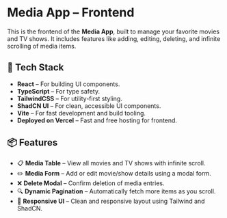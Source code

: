 # Media App – Frontend

This is the frontend of the **Media App**, built to manage your favorite movies and TV shows. It includes features like adding, editing, deleting, and infinite scrolling of media items.

## 🧰 Tech Stack

- **React** – For building UI components.
- **TypeScript** – For type safety.
- **TailwindCSS** – For utility-first styling.
- **ShadCN UI** – For clean, accessible UI components.
- **Vite** – For fast development and build tooling.
- **Deployed on Vercel** – Fast and free hosting for frontend.

## 📦 Features

- 📋 **Media Table** – View all movies and TV shows with infinite scroll.
- ✏️ **Media Form** – Add or edit movie/show details using a modal form.
- ❌ **Delete Modal** – Confirm deletion of media entries.
- 🔍 **Dynamic Pagination** – Automatically fetch more items as you scroll.
- 💅 **Responsive UI** – Clean and responsive layout using Tailwind and ShadCN.

